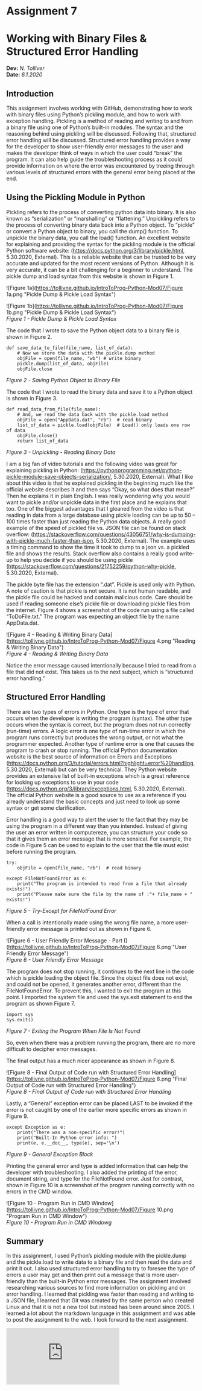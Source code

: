 # Assignment 7
# Working with Binary Files & Structured Error Handling
**Dev:** *N. Tolliver*  
**Date:** *6.1.2020*

## Introduction

This assignment involves working with GitHub, demonstrating how to work with binary files using Python’s pickling module, and how to work with exception handling.    Pickling is a method of reading and writing to and from a binary file using one of Python’s built-in modules.  The syntax and the reasoning behind using pickling will be discussed.  Following that, structured error handling will be discussed.  Structured error handling provides a way for the developer to show user-friendly error messages to the user and makes the developer think of ways in which the user could “break” the program.  It can also help guide the troubleshooting process as it could provide information on where the error was encountered by treeing through various levels of structured errors with the general error being placed at the end.

## Using the Pickling Module in Python
Pickling refers to the process of converting python data into binary.  It is also known as “serialization” or “marshalling” or “flattening.”  Unpickling refers to the process of converting binary data back into a Python object.  To “pickle” or convert a Python object to binary, you call the dump() function.  To unpickle the binary data, you call the load() function.  An excellent website for explaining and providing the syntax for the pickling module is the official Python software website:  (https://docs.python.org/3/library/pickle.html, 5.30.2020, External).  This is a reliable website that can be trusted to be very accurate and updated for the most recent versions of Python.  Although it is very accurate, it can be a bit challenging for a beginner to understand.  The pickle dump and load syntax from this website is shown in Figure 1.

![Figure 1a](https://tollivne.github.io/IntroToProg-Python-Mod07/Figure 1a.png "Pickle Dump & Pickle Load Syntax")

![Figure 1b](https://tollivne.github.io/IntroToProg-Python-Mod07/Figure 1b.png "Pickle Dump & Pickle Load Syntax")  
*Figure 1 - Pickle Dump & Pickle Load Syntax*

The code that I wrote to save the Python object data to a binary file is shown in Figure 2.

```
def save_data_to_file(file_name, list_of_data):
    # Now we store the data with the pickle.dump method
    objFile = open(file_name, "wb") # write binary
    pickle.dump(list_of_data, objFile)
    objFile.close
```
*Figure 2 - Saving Python Object to Binary File*

The code that I wrote to read the binary data and save it to a Python object is shown in Figure 3.

```
def read_data_from_file(file_name):
    # And, we read the data back with the pickle.load method
    objFile = open("AppData.dat", "rb")  # read binary
    list_of_data = pickle.load(objFile)  # Load() only loads one row of data
    objFile.close()
    return list_of_data
```  
*Figure 3 - Unpickling - Reading Binary Data*

I am a big fan of video tutorials and the following video was great for explaining pickling in Python:
(https://pythonprogramming.net/python-pickle-module-save-objects-serialization/, 5.30.2020, External).  What I like about this video is that he explained pickling in the beginning much like the official website describes it and then says “Okay, so what does that mean?”  Then he explains it in plain English.  I was really wondering why you would want to pickle and/or unpickle data in the first place and he explains that too.  One of the biggest advantages that I gleaned from the video is that reading in data from a large database using pickle loading can be up to 50 – 100 times faster than just reading the Python data objects.  A really good example of the speed of pickled file vs. JSON file can be found on stack overflow:  (https://stackoverflow.com/questions/43056751/why-is-dumping-with-pickle-much-faster-than-json, 5.30.2020, External).  The example uses a timing command to show the time it took to dump to a json vs. a pickled file and shows the results.  Stack overflow also contains a really good write-up to help you decide if you should be using pickle (https://stackoverflow.com/questions/21752259/python-why-pickle, 5.30.2020, External).

The pickle byte file has the extension “.dat”.  Pickle is used only with Python.  A note of caution is that pickle is not secure.  It is not human readable, and the pickle file could be hacked and contain malicious code.  Care should be used if reading someone else’s pickle file or downloading pickle files from the internet.  Figure 4 shows a screenshot of the code run using a file called “ToDoFile.txt."  The program was expecting an object file by the name AppData.dat.

![Figure 4 - Reading & Writing Binary Data](https://tollivne.github.io/IntroToProg-Python-Mod07/Figure 4.png "Reading & Writing Binary Data")  
*Figure 4 - Reading & Writing Binary Data*

Notice the error message caused intentionally because I tried to read from a file that did not exist.  This takes us to the next subject, which is “structured error handling.”

## Structured Error Handling  

There are two types of errors in Python.  One type is the type of error that occurs when the developer is writing the program (syntax).  The other type occurs when the syntax is correct, but the program does not run correctly (run-time) errors.  A logic error is one type of run-time error in which the program runs correctly but produces the wrong output, or not what the programmer expected.  Another type of runtime error is one that causes the program to crash or stop running.  The official Python documentation website is the best source of information on Errors and Exceptions (https://docs.python.org/3/tutorial/errors.html?highlight=error%20handling, 5.30.2020, External) but can be very technical.  They Python website provides an extensive list of built-in exceptions which is a great reference for looking up exceptions to use in your code (https://docs.python.org/3/library/exceptions.html, 5.30.2020, External).  The official Python website is a good source to use as a reference if you already understand the basic concepts and just need to look up some syntax or get some clarification.

Error handling is a good way to alert the user to the fact that they may be using the program in a different way than you intended.  Instead of giving the user an error written in computereze, you can structure your code so that it gives them an error message that is more sensical.  For example, the code in Figure 5 can be used to explain to the user that the file must exist before running the program.

```
try:
    objFile = open(file_name, "rb")  # read binary

except FileNotFoundError as e:
    print("The program is intended to read from a file that already exists!")
    print("Please make sure the file by the name of :"+ file_name + " exists!")
```
*Figure 5 - Try-Except for FileNotFound Error*

When a call is intentionally made using the wrong file name, a more user-friendly error message is printed out as shown in Figure 6.

![Figure 6 - User Friendly Error Message - Part I](https://tollivne.github.io/IntroToProg-Python-Mod07/Figure 6.png "User Friendly Error Message")  
*Figure 6 - User Friendly Error Message*

The program does not stop running, it continues to the next line in the code which is pickle loading the object file.  Since the object file does not exist, and could not be opened, it generates another error, different than the FileNotFoundError. To prevent this, I wanted to exit the program at this point.  I imported the system file and used the sys.exit statement to end the program as shown Figure 7.

```
import sys
sys.exit()
```
*Figure 7 - Exiting the Program When File Is Not Found*  

So, even when there was a problem running the program, there are no more difficult to decipher error messages.

The final output has a much nicer appearance as shown in Figure 8.

![Figure 8 - Final Output of Code run with Structured Error Handling](https://tollivne.github.io/IntroToProg-Python-Mod07/Figure 8.png "Final Output of Code run with Structured Error Handling")  
*Figure 8 - Final Output of Code run with Structured Error Handling*

Lastly, a “General” exception error can be placed LAST to be invoked if the error is not caught by one of the earlier more specific errors as shown in Figure 9.

```
except Exception as e:
    print("There was a non-specific error!")
    print("Built-In Python error info: ")
    print(e, e.__doc__, type(e), sep='\n')
```
*Figure 9 - General Exception Block*

Printing the general error and type is added information that can help the developer with troubleshooting.  I also added the printing of the error, document string, and type for the FileNotFound error.  Just for contrast, shown in Figure 10 is a screenshot of the program running correctly with no errors in the CMD window.  

![Figure 10 - Program Run in CMD Window](https://tollivne.github.io/IntroToProg-Python-Mod07/Figure 10.png "Program Run in CMD Window")  
*Figure 10 - Program Run in CMD Windowg*

## Summary
In this assignment, I used Python’s pickling module with the pickle.dump and the pickle.load to write data to a binary file and then read the data and print it out.  I also used structured error handling to try to foresee the type of errors a user may get and then print out a message that is more user-friendly than the built-in Python error messages.  The assignment involved researching various sources to find more information on pickling and on error handling.  I learned that pickling was faster than reading and writing to a JSON file, I learned that Git was created by the same person who created Linux and that it is not a new tool but instead has been around since 2005.  I learned a lot about the markdown language in this assignment and was able to post the assignment to the web.  I look forward to the next assignment.

![Link to GitHub index file](https://github.com/tollivne/IntroToProg-Python-Mod07/blob/master/docs/index.md)
